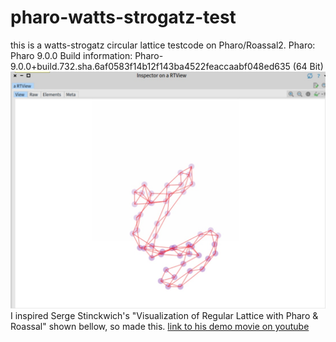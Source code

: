 # pharo-watts-strogatz-test
this is a watts-strogatz circular lattice testcode on Pharo/Roassal2.
Pharo:
Pharo 9.0.0
Build information: Pharo-9.0.0+build.732.sha.6af0583f14b12f143ba4522feaccaabf048ed635 (64 Bit)
![alt text](https://github.com/cobwebkanamachi/pharo-watts-strogatz-test/blob/main/demo.png?raw=true "Demo Screen")
I inspired Serge Stinckwich's "Visualization of Regular Lattice with Pharo & Roassal" shown bellow, so made this.
[link to his demo movie on youtube](https://www.youtube.com/watch?v=kkFa4t5isYQ)
